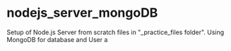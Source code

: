 # nodejs_server_mongoDB

Setup of Node.js Server from scratch files in "\_practice_files folder". Using MongoDB for database and User a
